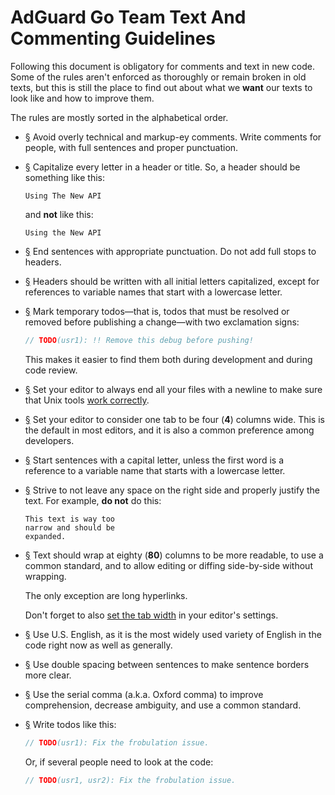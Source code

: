  #  AdGuard Go Team Text And Commenting Guidelines

Following this document is obligatory for comments and text in new code.  Some
of the rules aren't enforced as thoroughly or remain broken in old texts, but
this is still the place to find out about what we **want** our texts to look
like and how to improve them.

The rules are mostly sorted in the alphabetical order.



 *  <a href="#li-7a907f69" id="li-7a907f69" name="li-7a907f69">§</a>
    Avoid overly technical and markup-ey comments.  Write comments for people,
    with full sentences and proper punctuation.

 *  <a href="#li-2db43ebe" id="li-2db43ebe" name="li-2db43ebe">§</a>
    Capitalize every letter in a header or title.  So, a header should be
    something like this:

    ```none
    Using The New API
    ```

    and **not** like this:

    ```none
    Using the New API
    ```

 *  <a href="#li-658f569b" id="li-658f569b" name="li-658f569b">§</a>
    End sentences with appropriate punctuation.  Do not add full stops to
    headers.

 *  <a href="#li-4df3b56b" id="li-4df3b56b" name="li-4df3b56b">§</a>
    Headers should be written with all initial letters capitalized, except for
    references to variable names that start with a lowercase letter.

 *  <a href="#li-30850b1a" id="li-30850b1a" name="li-30850b1a">§</a>
    Mark temporary todos—that is, todos that must be resolved or removed before
    publishing a change—with two exclamation signs:

    ```go
    // TODO(usr1): !! Remove this debug before pushing!
    ```

    This makes it easier to find them both during development and during code
    review.

 *  <a href="#li-30aa3281" id="li-30aa3281" name="li-30aa3281">§</a>
    Set your editor to always end all your files with a newline to make sure
    that Unix tools [work correctly][nl].

 *  <a href="#li-84467c92" id="li-84467c92" name="li-84467c92">§</a>
    Set your editor to consider one tab to be four (**4**) columns wide.  This
    is the default in most editors, and it is also a common preference among
    developers.

 *  <a href="#li-b281efe6" id="li-b281efe6" name="li-b281efe6">§</a>
    Start sentences with a capital letter, unless the first word is a reference
    to a variable name that starts with a lowercase letter.

 *  <a href="#li-80ccb701" id="li-80ccb701" name="li-80ccb701">§</a>
    Strive to not leave any space on the right side and properly justify the
    text.  For example, **do not** do this:

    ```none
    This text is way too
    narrow and should be
    expanded.
    ```

 *  <a href="#li-5e786fd3" id="li-5e786fd3" name="li-5e786fd3">§</a>
    Text should wrap at eighty (**80**) columns to be more readable, to use
    a common standard, and to allow editing or diffing side-by-side without
    wrapping.

    The only exception are long hyperlinks.

    Don't forget to also [set the tab width][tab] in your editor's settings.

 *  <a href="#li-56e8ee2f" id="li-56e8ee2f" name="li-56e8ee2f">§</a>
    Use U.S. English, as it is the most widely used variety of English in the
    code right now as well as generally.

 *  <a href="#li-0569cfab" id="li-0569cfab" name="li-0569cfab">§</a>
    Use double spacing between sentences to make sentence borders more clear.

 *  <a href="#li-1a435693" id="li-1a435693" name="li-1a435693">§</a>
    Use the serial comma (a.k.a. Oxford comma) to improve comprehension,
    decrease ambiguity, and use a common standard.

 *  <a href="#li-2249ae11" id="li-2249ae11" name="li-2249ae11">§</a>
    Write todos like this:

    ```go
    // TODO(usr1): Fix the frobulation issue.
    ```

    Or, if several people need to look at the code:

    ```go
    // TODO(usr1, usr2): Fix the frobulation issue.
    ```

[nl]:  https://stackoverflow.com/q/729692/1892060
[tab]: #li-84467c92
